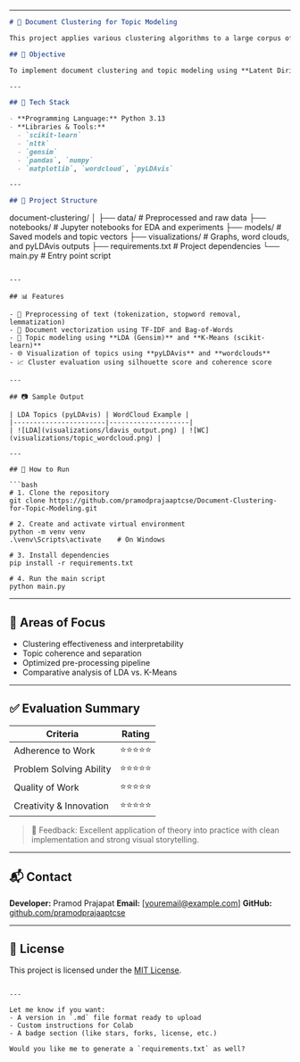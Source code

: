 
---

```markdown
# 📄 Document Clustering for Topic Modeling

This project applies various clustering algorithms to a large corpus of documents to uncover hidden topics and gain insights from unstructured text data. It leverages popular NLP and machine learning techniques for topic modeling, visualizations, and performance analysis.

## 🚀 Objective

To implement document clustering and topic modeling using **Latent Dirichlet Allocation (LDA)** and **K-Means** on the [20 Newsgroups dataset](http://qwone.com/~jason/20Newsgroups/). The goal is to identify patterns and themes within documents and visualize the clusters meaningfully.

---

## 🧰 Tech Stack

- **Programming Language:** Python 3.13
- **Libraries & Tools:**
  - `scikit-learn`
  - `nltk`
  - `gensim`
  - `pandas`, `numpy`
  - `matplotlib`, `wordcloud`, `pyLDAvis`

---

## 📂 Project Structure

```

document-clustering/
│
├── data/                  # Preprocessed and raw data
├── notebooks/             # Jupyter notebooks for EDA and experiments
├── models/                # Saved models and topic vectors
├── visualizations/        # Graphs, word clouds, and pyLDAvis outputs
├── requirements.txt       # Project dependencies
└── main.py                # Entry point script

````

---

## 📊 Features

- 📁 Preprocessing of text (tokenization, stopword removal, lemmatization)
- 🧠 Document vectorization using TF-IDF and Bag-of-Words
- 📌 Topic modeling using **LDA (Gensim)** and **K-Means (scikit-learn)**
- 🌐 Visualization of topics using **pyLDAvis** and **wordclouds**
- 📈 Cluster evaluation using silhouette score and coherence score

---

## 📷 Sample Output

| LDA Topics (pyLDAvis) | WordCloud Example |
|-----------------------|--------------------|
| ![LDA](visualizations/ldavis_output.png) | ![WC](visualizations/topic_wordcloud.png) |

---

## 📝 How to Run

```bash
# 1. Clone the repository
git clone https://github.com/pramodprajaaptcse/Document-Clustering-for-Topic-Modeling.git

# 2. Create and activate virtual environment
python -m venv venv
.\venv\Scripts\activate    # On Windows

# 3. Install dependencies
pip install -r requirements.txt

# 4. Run the main script
python main.py
````

---

## 📌 Areas of Focus

* Clustering effectiveness and interpretability
* Topic coherence and separation
* Optimized pre-processing pipeline
* Comparative analysis of LDA vs. K-Means

---

## ✅ Evaluation Summary

| Criteria                | Rating     |
| ----------------------- | ---------- |
| Adherence to Work       | ⭐️⭐️⭐️⭐️⭐️ |
| Problem Solving Ability | ⭐️⭐️⭐️⭐️⭐️ |
| Quality of Work         | ⭐️⭐️⭐️⭐️⭐️ |
| Creativity & Innovation | ⭐️⭐️⭐️⭐️⭐️ |

> 🔔 Feedback: Excellent application of theory into practice with clean implementation and strong visual storytelling.

---

## 📬 Contact

**Developer:** Pramod Prajapat
**Email:** \[[youremail@example.com](mailto:prajapatpramod474@gmail.com)]
**GitHub:** [github.com/pramodprajaaptcse](https://github.com/pramodprajaaptcse)

---

## 📄 License

This project is licensed under the [MIT License](LICENSE).

```

---

Let me know if you want:
- A version in `.md` file format ready to upload
- Custom instructions for Colab
- A badge section (like stars, forks, license, etc.)

Would you like me to generate a `requirements.txt` as well?
```
